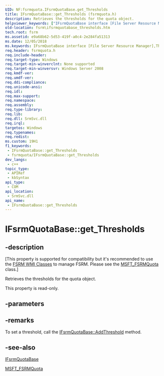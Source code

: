 ```yaml
---
UID: NF:fsrmquota.IFsrmQuotaBase.get_Thresholds
title: IFsrmQuotaBase::get_Thresholds (fsrmquota.h)
description: Retrieves the thresholds for the quota object.
helpviewer_keywords: ["IFsrmQuotaBase interface [File Server Resource Manager]","Thresholds property","IFsrmQuotaBase.Thresholds","IFsrmQuotaBase.get_Thresholds","IFsrmQuotaBase::Thresholds","IFsrmQuotaBase::get_Thresholds","Thresholds property [File Server Resource Manager]","Thresholds property [File Server Resource Manager]","IFsrmQuotaBase interface","fs.ifsrmquotabase_thresholds","fsrm.ifsrmquotabase_thresholds","fsrmquota/IFsrmQuotaBase::Thresholds","fsrmquota/IFsrmQuotaBase::get_Thresholds","get_Thresholds"]
old-location: fsrm\ifsrmquotabase_thresholds.htm
tech.root: fsrm
ms.assetid: e9a68b62-5d53-419f-a0c4-2e284fa51313
ms.date: 12/05/2018
ms.keywords: IFsrmQuotaBase interface [File Server Resource Manager],Thresholds property, IFsrmQuotaBase.Thresholds, IFsrmQuotaBase.get_Thresholds, IFsrmQuotaBase::Thresholds, IFsrmQuotaBase::get_Thresholds, Thresholds property [File Server Resource Manager], Thresholds property [File Server Resource Manager],IFsrmQuotaBase interface, fs.ifsrmquotabase_thresholds, fsrm.ifsrmquotabase_thresholds, fsrmquota/IFsrmQuotaBase::Thresholds, fsrmquota/IFsrmQuotaBase::get_Thresholds, get_Thresholds
req.header: fsrmquota.h
req.include-header: 
req.target-type: Windows
req.target-min-winverclnt: None supported
req.target-min-winversvr: Windows Server 2008
req.kmdf-ver: 
req.umdf-ver: 
req.ddi-compliance: 
req.unicode-ansi: 
req.idl: 
req.max-support: 
req.namespace: 
req.assembly: 
req.type-library: 
req.lib: 
req.dll: SrmSvc.dll
req.irql: 
targetos: Windows
req.typenames: 
req.redist: 
ms.custom: 19H1
f1_keywords:
 - IFsrmQuotaBase::get_Thresholds
 - fsrmquota/IFsrmQuotaBase::get_Thresholds
dev_langs:
 - c++
topic_type:
 - APIRef
 - kbSyntax
api_type:
 - COM
api_location:
 - SrmSvc.dll
api_name:
 - IFsrmQuotaBase::get_Thresholds
---
```


# IFsrmQuotaBase::get_Thresholds


## -description

<p class="CCE_Message">[This property is supported for compatibility but it's recommended to use the 
    <a href="/previous-versions/windows/desktop/fsrm/fsrm-wmi-classes">FSRM WMI Classes</a> to manage FSRM. Please see the 
    <a href="/previous-versions/windows/desktop/fsrm/msft-fsrmquota">MSFT_FSRMQuota</a> class.]

Retrieves the thresholds for the quota object.

This property is read-only.

## -parameters

## -remarks

To set a threshold, call the 
    <a href="/previous-versions/windows/desktop/api/fsrmquota/nf-fsrmquota-ifsrmquotabase-addthreshold">IFsrmQuotaBase::AddThreshold</a> method.

## -see-also

<a href="/previous-versions/windows/desktop/api/fsrmquota/nn-fsrmquota-ifsrmquotabase">IFsrmQuotaBase</a>



<a href="/previous-versions/windows/desktop/fsrm/msft-fsrmquota">MSFT_FSRMQuota</a>

